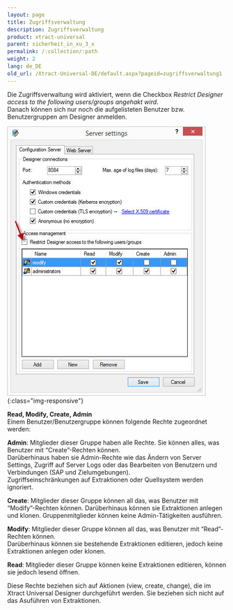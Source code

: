 ```yaml
---
layout: page
title: Zugriffsverwaltung
description: Zugriffsverwaltung
product: xtract-universal
parent: sicherheit_in_xu_3_x
permalink: /:collection/:path
weight: 2
lang: de_DE
old_url: /Xtract-Universal-DE/default.aspx?pageid=zugriffsverwaltung1
---
```


Die Zugriffsverwaltung wird aktiviert, wenn die Checkbox *Restrict Designer access to the following users/groups angehakt wird*.<br>
Danach können sich nur noch die aufgelisteten Benutzer bzw. Benutzergruppen am Designer anmelden.

![Server-Settings_](/img/content/Server-Settings_.jpg){:class="img-responsive"}

**Read, Modify, Create, Admin**<br>
Einem Benutzer/Benutzergruppe können folgende Rechte zugeordnet werden:

**Admin**: Mitglieder dieser Gruppe haben alle Rechte. Sie können alles, was Benutzer mit “Create”-Rechten können.<br>
Darüberhinaus haben sie Admin-Rechte wie das Ändern von Server Settings, Zugriff auf Server Logs oder das Bearbeiten von Benutzern und Verbindungen (SAP und Zielumgebungen). <br>Zugriffseinschränkungen auf Extraktionen oder Quellsystem werden ignoriert.

**Create**: Mitglieder dieser Gruppe können all das, was Benutzer mit “Modify”-Rechten können. 
Darüberhinaus können sie Extraktionen anlegen und klonen. Gruppenmitglieder können keine Admin-Tätigkeiten ausführen.

**Modify**: Mitglieder dieser Gruppe können all das, was Benutzer mit “Read”-Rechten können.<br>
Darüberhinaus können sie bestehende Extraktionen editieren, jedoch keine Extraktionen anlegen oder klonen. 

**Read**: Mitglieder dieser Gruppe können keine Extraktionen editieren, können sie jedoch lesend öffnen.

Diese Rechte beziehen sich auf Aktionen (view, create, change), die im Xtract Universal Designer durchgeführt werden. Sie beziehen sich nicht auf das Asuführen von Extraktionen.